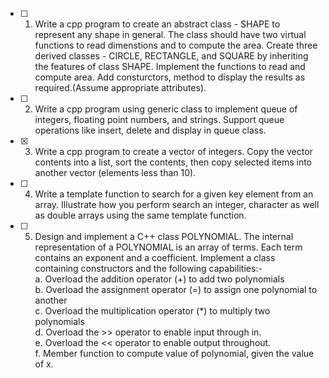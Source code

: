 - [ ] 1. Write a cpp program to create an abstract class - SHAPE to represent any shape in general. The class should have two virtual functions to read dimenstions and to compute the area. Create three derived classes - CIRCLE, RECTANGLE, and SQUARE by inheriting the features of class SHAPE. Implement the functions to read and compute area. Add consturctors, method to display the results as required.(Assume appropriate attributes).
- [ ] 2. Write a cpp program using generic class to implement queue of integers, floating point numbers, and strings. Support queue operations like insert, delete and display in queue class. 
- [x] 3. Write a cpp program to create a vector of integers. Copy the vector contents into a list, sort the contents, then copy selected items into another vector (elements less than 10). 
- [ ] 4. Write a template function to search for a given key element from an array. Illustrate how you perform search an integer, character as well as double arrays using the same template function.
- [ ] 5. Design and implement a C++ class POLYNOMIAL. The internal representation of a POLYNOMIAL is an array of terms. Each term contains an exponent and a coefficient. Implement a class containing constructors and the following capabilities:- </br>
a.  Overload the addition operator (+) to add two polynomials </br>
b.  Overload the assignment operator (=) to assign one polynomial to another </br>
c.  Overload the multiplication operator (*) to multiply two polynomials </br>
d.  Overload the >> operator to enable input through in. </br>
e.  Overload the << operator to enable output throughout. </br>
f.  Member function to compute value of polynomial, given the value of x. </br>
